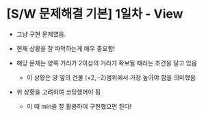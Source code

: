 # [S/W 문제해결 기본] 1일차 - View
* 그냥 구현 문제였음.
* 현재 상황을 잘 파악하는게 매우 중요함!

* 해당 문제는 양쪽 거리가 2이상의 거리가 확보될 때라는 조건을 달고 있음
  * 이 상황은 양 옆의 건물 (+2, -2)범위에서 가장 높아야 함을 의미했음
 
* 위 상황을 고려하여 코딩했어야 됨
  * 이 때 min을 잘 활용하여 구현했으면 된다!
